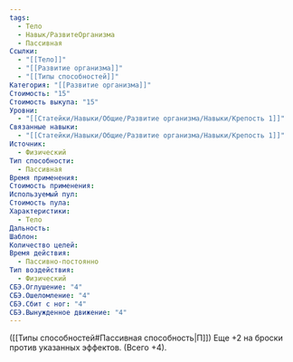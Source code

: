 ```yaml
---
tags:
  - Тело
  - Навык/РазвитеОрганизма
  - Пассивная
Ссылки:
  - "[[Тело]]"
  - "[[Развитие организма]]"
  - "[[Типы способностей]]"
Категория: "[[Развитие организма]]"
Стоимость: "15"
Стоимость выкупа: "15"
Уровни:
  - "[[Статейки/Навыки/Общие/Развитие организма/Навыки/Крепость 1]]"
Связанные навыки:
  - "[[Статейки/Навыки/Общие/Развитие организма/Навыки/Крепость 1]]"
Источник:
  - Физический
Тип способности:
  - Пассивная
Время применения: 
Стоимость применения: 
Используемый пул: 
Стоимость пула: 
Характеристики:
  - Тело
Дальность: 
Шаблон: 
Количество целей: 
Время действия:
  - Пассивно-постоянно
Тип воздействия:
  - Физический
СБЭ.Оглушение: "4"
СБЭ.Ошеломление: "4"
СБЭ.Сбит с ног: "4"
СБЭ.Вынужденное движение: "4"
---
```

([[Типы способностей#Пассивная способность|П]]) Еще +2 на броски против указанных эффектов. (Всего +4).